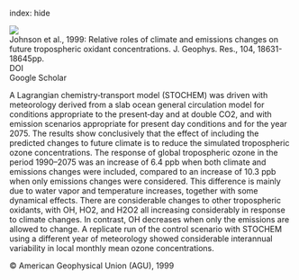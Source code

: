 index: hide

<div class="Citation">
    <div class="Citation-thumb CitationThumb-linked"  data-href="https://doi.org/10.1029/1999jd900204">
      <img src="https://static.claimspace.cloud/climate-study-static/refs/thumbs/11/Johnson_et_al_1999-thumb.png" />
    </div>

  <div class="Citation-body">
    <div class="Citation-text">Johnson et al., 1999: Relative roles of climate and emissions changes on future tropospheric oxidant concentrations. <span class="Article-journal">J. Geophys. Res., </span><span class="Article-volume">104, </span>18631-18645pp.</div>
    <div class="Citation-links">
      <div class="CitationLink" data-href="https://doi.org/10.1029/1999jd900204">
        <div class="CitationLink-icon CitationLink-Doi"></div>
        <div class="CitationLink-text">DOI</div>
      </div>
      <div class="CitationLink" data-href="https://scholar.google.com/scholar?q=10.1029/1999jd900204">
        <div class="CitationLink-icon CitationLink-Scholar"></div>
        <div class="CitationLink-text">Google Scholar</div>
      </div>
    </div>
  </div>
</div>

A Lagrangian chemistry‐transport model (STOCHEM) was driven with meteorology derived from a slab ocean general circulation model for conditions appropriate to the present‐day and at double CO2, and with emission scenarios appropriate for present day conditions and for the year 2075. The results show conclusively that the effect of including the predicted changes to future climate is to reduce the simulated tropospheric ozone concentrations. The response of global tropospheric ozone in the period 1990–2075 was an increase of 6.4 ppb when both climate and emissions changes were included, compared to an increase of 10.3 ppb when only emissions changes were considered. This difference is mainly due to water vapor and temperature increases, together with some dynamical effects. There are considerable changes to other tropospheric oxidants, with OH, HO2, and H2O2 all increasing considerably in response to climate changes. In contrast, OH decreases when only the emissions are allowed to change. A replicate run of the control scenario with STOCHEM using a different year of meteorology showed considerable interannual variability in local monthly mean ozone concentrations.

<div class="Citation-copy">
&copy; American Geophysical Union (AGU), 1999
</div>